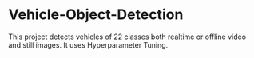 # Vehicle-Object-Detection

This project detects vehicles of 22 classes both realtime or offline video and still images. It uses Hyperparameter Tuning. 
